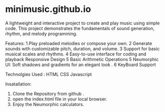 # minimusic.github.io
 A lightweight and interactive project to create and play music using simple code. This project demonstrates the fundamentals of sound generation, rhythm, and melody programming.

Features:
1.Play preloaded melodies or compose your own.
2 Generate sounds with customizable pitch, duration, and volume.
3 Support for basic musical scales and rhythms.
4 Easy-to-use interface for coding and playback Responsive Design
5 Basic Arithmetic Operations 
5 Neumorphic UI: Soft shadows and gradients for an elegant look .
6 KeyBoard Support

Technolgies Used :
HTML
CSS
Javascript

Insatallation:

1. Clone the Repository from github .
2. open the index.html file in your local browser.
3. Enjoy the Neumorphic calculators.

